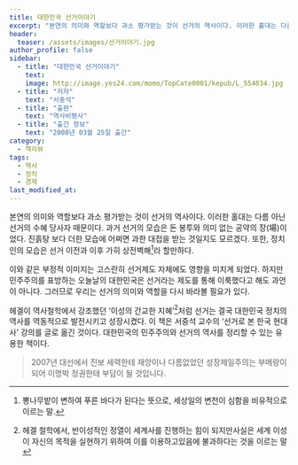 ```yaml
---
title: 대한민국 선거이야기
excerpt: "본연의 의미와 역할보다 과소 평가받는 것이 선거의 역사이다. 이러한 홀대는 다름 아닌 선거의 수혜 당사자 때문이다. 과거 선거의 모습은 돈 봉투와 의미 없는 공약의 장(場)이었다. 진흙탕 보다 더한 모습에 어쩌면 과한 대접을 받는 것일지도 모르겠다."
header:
  teaser: /assets/images/선거이야기.jpg
author_profile: false
sidebar:
  - title: "대한민국 선거이야기"
    text:
    image: http://image.yes24.com/momo/TopCate0001/kepub/L_554034.jpg
  - title: "저자"
    text: "서중석"
  - title: "출판"
    text: "역사비평사"
  - title: "출간 정보"
    text: "2008년 03월 25일 출간"
category:
  - 책리뷰
tags:
  - 역사
  - 정치
  - 경제
last_modified_at:
---
```


본연의 의미와 역할보다 과소 평가받는 것이 선거의 역사이다. 이러한 홀대는 다름 아닌 선거의 수혜 당사자 때문이다. 과거 선거의 모습은 돈 봉투와 의미 없는 공약의 장(場)이었다. 진흙탕 보다 더한 모습에 어쩌면 과한 대접을 받는 것일지도 모르겠다. 또한, 정치인의 모습은 선거 이전과 이후 가히 상전벽해[^1]라 할만하다.

이와 같은 부정적 이미지는 고스란히 선거제도 자체에도 영향을 미치게 되었다. 하지만 민주주의를 표방하는 오늘날의 대한민국은 선거라는 제도를 통해 이룩했다고 해도 과언이 아니다. 그러므로 우리는 선거의 의미와 역할을 다시 바라볼 필요가 있다.

헤겔이 역사철학에서 강조했던 ‘이성의 간교한 지혜’[^2]처럼 선거는 결국 대한민국 정치의 역사를 역동적으로 발전시키고 성장시켰다. 이 책은 서중석 교수의 ‘선거로 본 한국 현대사’ 강의를 글로 옮긴 것이다. 대한민국의 민주주의와 선거의 역사를 정리할 수 있는 유용한 책이다.

> 2007년 대선에서 진보 세력한테 재앙이나 다름없었던 성장제일주의는 부메랑이 되어 이명박 정권한테 부담이 될 것입니다.



[^1]: 뽕나무밭이 변하여 푸른 바다가 된다는 뜻으로, 세상일의 변천이 심함을 비유적으로 이르는 말.
[^2]: 헤겔 철학에서, 반이성적인 정열이 세계사를 진행하는 힘이 되지만사실은 세계 이성이 자신의 목적을 실현하기 위하여 이를 이용하고있음에 불과하다는 것을 이르는 말



